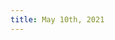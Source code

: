 ```yaml
---
title: May 10th, 2021
---
```


## [](https://github.com/jlevy/the-art-of-command-line/blob/master/README-zh.md)
